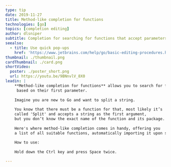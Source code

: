```yaml
---
type: tip
date: 2019-11-27
title: Method-like completion for functions
technologies: [go]
topics: [completion editing]
author: dlsniper
subtitle: Completion for searching for functions that accept parameters of a certain type.
seealso:
  - title: Use quick pop-ups
    href: 'https://www.jetbrains.com/help/go/basic-editing-procedures.html#quick_popups'
thumbnail: ./thumbnail.png
cardThumbnail: ./card.png
shortVideo:
  poster: ./poster_short.png
  url: https://youtu.be/9BNnvlV_8X0
leadin: |
    **Method-like completion for functions** allows you to search for functions
     based on their first parameter.
    
    Imagine you are new to Go and want to split a string.
    
    You know that there must be a function for that, most likely it’s
    called 'Split' and accepts a string as the first argument,
    but you don’t know the exact name of the function and its package.
    
    Here's where method-like completion comes in handy, offering you
    a list of all suitable functions, automatically importing it upon selection.
    
    How to use:
    
    Hold down the Ctrl key and press Space twice.

---
```

